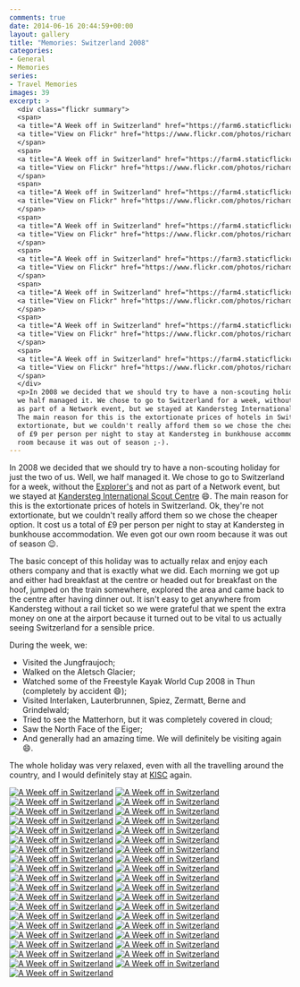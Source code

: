 ```yaml
---
comments: true
date: 2014-06-16 20:44:59+00:00
layout: gallery
title: "Memories: Switzerland 2008"
categories:
- General
- Memories
series: 
- Travel Memories
images: 39
excerpt: >
  <div class="flickr summary">
  <span>
  <a title="A Week off in Switzerland" href="https://farm6.staticflickr.com/5039/14109077599_45bee252dc_b.jpg" class="image cboxElement" rel="gallery5"><img src="https://farm6.staticflickr.com/5039/14109077599_45bee252dc_q.jpg" alt="A Week off in Switzerland"></a>
  <a title="View on Flickr" href="https://www.flickr.com/photos/richard-perry/14109077599/" class="flickrlink"> </a>
  </span>
  <span>
  <a title="A Week off in Switzerland" href="https://farm4.staticflickr.com/3720/14109081849_8c05776ef0_b.jpg" class="image cboxElement" rel="gallery5"><img src="https://farm4.staticflickr.com/3720/14109081849_8c05776ef0_q.jpg" alt="A Week off in Switzerland"></a>
  <a title="View on Flickr" href="https://www.flickr.com/photos/richard-perry/14109081849/" class="flickrlink"> </a>
  </span>
  <span>
  <a title="A Week off in Switzerland" href="https://farm4.staticflickr.com/3776/14292423541_0109fc02e7_b.jpg" class="image cboxElement" rel="gallery5"><img src="https://farm4.staticflickr.com/3776/14292423541_0109fc02e7_q.jpg" alt="A Week off in Switzerland"></a>
  <a title="View on Flickr" href="https://www.flickr.com/photos/richard-perry/14292423541/" class="flickrlink"> </a>
  </span>
  <span>
  <a title="A Week off in Switzerland" href="https://farm4.staticflickr.com/3754/14292426471_5531f8f75d_b.jpg" class="image cboxElement" rel="gallery5"><img src="https://farm4.staticflickr.com/3754/14292426471_5531f8f75d_q.jpg" alt="A Week off in Switzerland"></a>
  <a title="View on Flickr" href="https://www.flickr.com/photos/richard-perry/14292426471/" class="flickrlink"> </a>
  </span>
  <span>
  <a title="A Week off in Switzerland" href="https://farm3.staticflickr.com/2926/14109129828_e4a08c6191_b.jpg" class="image cboxElement" rel="gallery5"><img src="https://farm3.staticflickr.com/2926/14109129828_e4a08c6191_q.jpg" alt="A Week off in Switzerland"></a>
  <a title="View on Flickr" href="https://www.flickr.com/photos/richard-perry/14109129828/" class="flickrlink"> </a>
  </span>
  <span>
  <a title="A Week off in Switzerland" href="https://farm4.staticflickr.com/3717/14272647906_f2dc7e44fd_b.jpg" class="image cboxElement" rel="gallery5"><img src="https://farm4.staticflickr.com/3717/14272647906_f2dc7e44fd_q.jpg" alt="A Week off in Switzerland"></a>
  <a title="View on Flickr" href="https://www.flickr.com/photos/richard-perry/14272647906/" class="flickrlink"> </a>
  </span>
  <span>
  <a title="A Week off in Switzerland" href="https://farm4.staticflickr.com/3816/14295235614_88cee6a8a6_b.jpg" class="image cboxElement" rel="gallery5"><img src="https://farm4.staticflickr.com/3816/14295235614_88cee6a8a6_q.jpg" alt="A Week off in Switzerland"></a>
  <a title="View on Flickr" href="https://www.flickr.com/photos/richard-perry/14295235614/" class="flickrlink"> </a>
  </span>
  <span>
  <a title="A Week off in Switzerland" href="https://farm4.staticflickr.com/3688/14109150030_469fbef0a6_b.jpg" class="image cboxElement" rel="gallery5"><img src="https://farm4.staticflickr.com/3688/14109150030_469fbef0a6_q.jpg" alt="A Week off in Switzerland"></a>
  <a title="View on Flickr" href="https://www.flickr.com/photos/richard-perry/14109150030/" class="flickrlink"> </a>
  </span>
  </div>
  <p>In 2008 we decided that we should try to have a non-scouting holiday for just the two of us. Well,
  we half managed it. We chose to go to Switzerland for a week, without the Explorer's and not
  as part of a Network event, but we stayed at Kandersteg International Scout Centre :-).
  The main reason for this is the extortionate prices of hotels in Switzerland. Ok, they're not
  extortionate, but we couldn't really afford them so we chose the cheaper option. It cost us a total
  of £9 per person per night to stay at Kandersteg in bunkhouse accommodation. We even got our own
  room because it was out of season ;-).
---
```


In 2008 we decided that we should try to have a non-scouting holiday for just the two of us. Well,
we half managed it. We chose to go to Switzerland for a week, without the [Explorer's][fs] and not
as part of a Network event, but we stayed at [Kandersteg International Scout Centre][kisc] :smile:.
The main reason for this is the extortionate prices of hotels in Switzerland. Ok, they're not
extortionate, but we couldn't really afford them so we chose the cheaper option. It cost us a total
of £9 per person per night to stay at Kandersteg in bunkhouse accommodation. We even got our own
room because it was out of season :wink:.

The basic concept of this holiday was to actually relax and enjoy each others company and that is
exactly what we did. Each morning we got up and either had breakfast at the centre or headed out for
breakfast on the hoof, jumped on the train somewhere, explored the area and came back to the centre
after having dinner out. It isn't easy to get anywhere from Kandersteg without a rail ticket so we
were grateful that we spent the extra money on one at the airport because it turned out to be vital
to us actually seeing Switzerland for a sensible price.

During the week, we:

 - Visited the Jungfraujoch;
 - Walked on the Aletsch Glacier;
 - Watched some of the Freestyle Kayak World Cup 2008 in Thun (completely by accident :smile:);
 - Visited Interlaken, Lauterbrunnen, Spiez, Zermatt, Berne and Grindelwald;
 - Tried to see the Matterhorn, but it was completely covered in cloud;
 - Saw the North Face of the Eiger;
 - And generally had an amazing time. We will definitely be visiting again :smile:.

The whole holiday was very relaxed, even with all the travelling around the country, and I would 
definitely stay at [KISC][kisc] again. 

<div class="flickr gallery">
<span>
<a title="A Week off in Switzerland" href="https://farm6.staticflickr.com/5039/14109077599_45bee252dc_b.jpg" class="image cboxElement" rel="gallery0"><img src="https://farm6.staticflickr.com/5039/14109077599_45bee252dc_q.jpg" alt="A Week off in Switzerland"></a>
<a title="View on Flickr" href="https://www.flickr.com/photos/richard-perry/14109077599/" class="flickrlink"> </a>
</span>
<span>
<a title="A Week off in Switzerland" href="https://farm4.staticflickr.com/3720/14109081849_8c05776ef0_b.jpg" class="image cboxElement" rel="gallery0"><img src="https://farm4.staticflickr.com/3720/14109081849_8c05776ef0_q.jpg" alt="A Week off in Switzerland"></a>
<a title="View on Flickr" href="https://www.flickr.com/photos/richard-perry/14109081849/" class="flickrlink"> </a>
</span>
<span>
<a title="A Week off in Switzerland" href="https://farm4.staticflickr.com/3776/14292423541_0109fc02e7_b.jpg" class="image cboxElement" rel="gallery0"><img src="https://farm4.staticflickr.com/3776/14292423541_0109fc02e7_q.jpg" alt="A Week off in Switzerland"></a>
<a title="View on Flickr" href="https://www.flickr.com/photos/richard-perry/14292423541/" class="flickrlink"> </a>
</span>
<span>
<a title="A Week off in Switzerland" href="https://farm4.staticflickr.com/3754/14292426471_5531f8f75d_b.jpg" class="image cboxElement" rel="gallery0"><img src="https://farm4.staticflickr.com/3754/14292426471_5531f8f75d_q.jpg" alt="A Week off in Switzerland"></a>
<a title="View on Flickr" href="https://www.flickr.com/photos/richard-perry/14292426471/" class="flickrlink"> </a>
</span>
<span>
<a title="A Week off in Switzerland" href="https://farm3.staticflickr.com/2926/14109129828_e4a08c6191_b.jpg" class="image cboxElement" rel="gallery0"><img src="https://farm3.staticflickr.com/2926/14109129828_e4a08c6191_q.jpg" alt="A Week off in Switzerland"></a>
<a title="View on Flickr" href="https://www.flickr.com/photos/richard-perry/14109129828/" class="flickrlink"> </a>
</span>
<span>
<a title="A Week off in Switzerland" href="https://farm4.staticflickr.com/3717/14272647906_f2dc7e44fd_b.jpg" class="image cboxElement" rel="gallery0"><img src="https://farm4.staticflickr.com/3717/14272647906_f2dc7e44fd_q.jpg" alt="A Week off in Switzerland"></a>
<a title="View on Flickr" href="https://www.flickr.com/photos/richard-perry/14272647906/" class="flickrlink"> </a>
</span>
<span>
<a title="A Week off in Switzerland" href="https://farm4.staticflickr.com/3816/14295235614_88cee6a8a6_b.jpg" class="image cboxElement" rel="gallery0"><img src="https://farm4.staticflickr.com/3816/14295235614_88cee6a8a6_q.jpg" alt="A Week off in Switzerland"></a>
<a title="View on Flickr" href="https://www.flickr.com/photos/richard-perry/14295235614/" class="flickrlink"> </a>
</span>
<span>
<a title="A Week off in Switzerland" href="https://farm4.staticflickr.com/3688/14109150030_469fbef0a6_b.jpg" class="image cboxElement" rel="gallery0"><img src="https://farm4.staticflickr.com/3688/14109150030_469fbef0a6_q.jpg" alt="A Week off in Switzerland"></a>
<a title="View on Flickr" href="https://www.flickr.com/photos/richard-perry/14109150030/" class="flickrlink"> </a>
</span>
<span>
<a title="A Week off in Switzerland" href="https://farm3.staticflickr.com/2925/14315973123_fb2e20ea45_b.jpg" class="image cboxElement" rel="gallery0"><img src="https://farm3.staticflickr.com/2925/14315973123_fb2e20ea45_q.jpg" alt="A Week off in Switzerland"></a>
<a title="View on Flickr" href="https://www.flickr.com/photos/richard-perry/14315973123/" class="flickrlink"> </a>
</span>
<span>
<a title="A Week off in Switzerland" href="https://farm6.staticflickr.com/5565/14109246847_a039c944b0_b.jpg" class="image cboxElement" rel="gallery0"><img src="https://farm6.staticflickr.com/5565/14109246847_a039c944b0_q.jpg" alt="A Week off in Switzerland"></a>
<a title="View on Flickr" href="https://www.flickr.com/photos/richard-perry/14109246847/" class="flickrlink"> </a>
</span>
<span>
<a title="A Week off in Switzerland" href="https://farm3.staticflickr.com/2898/14109113749_c0d341ee63_b.jpg" class="image cboxElement" rel="gallery0"><img src="https://farm3.staticflickr.com/2898/14109113749_c0d341ee63_q.jpg" alt="A Week off in Switzerland"></a>
<a title="View on Flickr" href="https://www.flickr.com/photos/richard-perry/14109113749/" class="flickrlink"> </a>
</span>
<span>
<a title="A Week off in Switzerland" href="https://farm4.staticflickr.com/3753/14109117419_7074269b5c_b.jpg" class="image cboxElement" rel="gallery0"><img src="https://farm4.staticflickr.com/3753/14109117419_7074269b5c_q.jpg" alt="A Week off in Switzerland"></a>
<a title="View on Flickr" href="https://www.flickr.com/photos/richard-perry/14109117419/" class="flickrlink"> </a>
</span>
<span>
<a title="A Week off in Switzerland" href="https://farm4.staticflickr.com/3783/14315990443_651aec2b0f_b.jpg" class="image cboxElement" rel="gallery0"><img src="https://farm4.staticflickr.com/3783/14315990443_651aec2b0f_q.jpg" alt="A Week off in Switzerland"></a>
<a title="View on Flickr" href="https://www.flickr.com/photos/richard-perry/14315990443/" class="flickrlink"> </a>
</span>
<span>
<a title="A Week off in Switzerland" href="https://farm6.staticflickr.com/5495/14109264617_7738341227_b.jpg" class="image cboxElement" rel="gallery0"><img src="https://farm6.staticflickr.com/5495/14109264617_7738341227_q.jpg" alt="A Week off in Switzerland"></a>
<a title="View on Flickr" href="https://www.flickr.com/photos/richard-perry/14109264617/" class="flickrlink"> </a>
</span>
<span>
<a title="A Week off in Switzerland" href="https://farm3.staticflickr.com/2914/14295281694_1a4ce52e8e_b.jpg" class="image cboxElement" rel="gallery0"><img src="https://farm3.staticflickr.com/2914/14295281694_1a4ce52e8e_q.jpg" alt="A Week off in Switzerland"></a>
<a title="View on Flickr" href="https://www.flickr.com/photos/richard-perry/14295281694/" class="flickrlink"> </a>
</span>
<span>
<a title="A Week off in Switzerland" href="https://farm3.staticflickr.com/2910/14295839765_3fb2322bee_b.jpg" class="image cboxElement" rel="gallery0"><img src="https://farm3.staticflickr.com/2910/14295839765_3fb2322bee_q.jpg" alt="A Week off in Switzerland"></a>
<a title="View on Flickr" href="https://www.flickr.com/photos/richard-perry/14295839765/" class="flickrlink"> </a>
</span>
<span>
<a title="A Week off in Switzerland" href="https://farm3.staticflickr.com/2911/14292494711_6768b49f24_b.jpg" class="image cboxElement" rel="gallery0"><img src="https://farm3.staticflickr.com/2911/14292494711_6768b49f24_q.jpg" alt="A Week off in Switzerland"></a>
<a title="View on Flickr" href="https://www.flickr.com/photos/richard-perry/14292494711/" class="flickrlink"> </a>
</span>
<span>
<a title="A Week off in Switzerland" href="https://farm6.staticflickr.com/5196/14109197378_f5353b6beb_b.jpg" class="image cboxElement" rel="gallery0"><img src="https://farm6.staticflickr.com/5196/14109197378_f5353b6beb_q.jpg" alt="A Week off in Switzerland"></a>
<a title="View on Flickr" href="https://www.flickr.com/photos/richard-perry/14109197378/" class="flickrlink"> </a>
</span>
<span>
<a title="A Week off in Switzerland" href="https://farm6.staticflickr.com/5320/14272715616_a846e4e4a9_b.jpg" class="image cboxElement" rel="gallery0"><img src="https://farm6.staticflickr.com/5320/14272715616_a846e4e4a9_q.jpg" alt="A Week off in Switzerland"></a>
<a title="View on Flickr" href="https://www.flickr.com/photos/richard-perry/14272715616/" class="flickrlink"> </a>
</span>
<span>
<a title="A Week off in Switzerland" href="https://farm6.staticflickr.com/5115/14109205618_0d7f91248d_b.jpg" class="image cboxElement" rel="gallery0"><img src="https://farm6.staticflickr.com/5115/14109205618_0d7f91248d_q.jpg" alt="A Week off in Switzerland"></a>
<a title="View on Flickr" href="https://www.flickr.com/photos/richard-perry/14109205618/" class="flickrlink"> </a>
</span>
<span>
<a title="A Week off in Switzerland" href="https://farm3.staticflickr.com/2923/14293896282_22eae66330_b.jpg" class="image cboxElement" rel="gallery0"><img src="https://farm3.staticflickr.com/2923/14293896282_22eae66330_q.jpg" alt="A Week off in Switzerland"></a>
<a title="View on Flickr" href="https://www.flickr.com/photos/richard-perry/14293896282/" class="flickrlink"> </a>
</span>
<span>
<a title="A Week off in Switzerland" href="https://farm3.staticflickr.com/2915/14109217038_f6feb13b88_b.jpg" class="image cboxElement" rel="gallery0"><img src="https://farm3.staticflickr.com/2915/14109217038_f6feb13b88_q.jpg" alt="A Week off in Switzerland"></a>
<a title="View on Flickr" href="https://www.flickr.com/photos/richard-perry/14109217038/" class="flickrlink"> </a>
</span>
<span>
<a title="A Week off in Switzerland" href="https://farm6.staticflickr.com/5493/14109182619_ebe501a8f8_b.jpg" class="image cboxElement" rel="gallery0"><img src="https://farm6.staticflickr.com/5493/14109182619_ebe501a8f8_q.jpg" alt="A Week off in Switzerland"></a>
<a title="View on Flickr" href="https://www.flickr.com/photos/richard-perry/14109182619/" class="flickrlink"> </a>
</span>
<span>
<a title="A Week off in Switzerland" href="https://farm6.staticflickr.com/5489/14109185539_e4c0f7b67c_b.jpg" class="image cboxElement" rel="gallery0"><img src="https://farm6.staticflickr.com/5489/14109185539_e4c0f7b67c_q.jpg" alt="A Week off in Switzerland"></a>
<a title="View on Flickr" href="https://www.flickr.com/photos/richard-perry/14109185539/" class="flickrlink"> </a>
</span>
<span>
<a title="A Week off in Switzerland" href="https://farm6.staticflickr.com/5549/14316058623_f8acc05b84_b.jpg" class="image cboxElement" rel="gallery0"><img src="https://farm6.staticflickr.com/5549/14316058623_f8acc05b84_q.jpg" alt="A Week off in Switzerland"></a>
<a title="View on Flickr" href="https://www.flickr.com/photos/richard-perry/14316058623/" class="flickrlink"> </a>
</span>
<span>
<a title="A Week off in Switzerland" href="https://farm3.staticflickr.com/2923/14295333634_870a8b9645_b.jpg" class="image cboxElement" rel="gallery0"><img src="https://farm3.staticflickr.com/2923/14295333634_870a8b9645_q.jpg" alt="A Week off in Switzerland"></a>
<a title="View on Flickr" href="https://www.flickr.com/photos/richard-perry/14295333634/" class="flickrlink"> </a>
</span>
<span>
<a title="A Week off in Switzerland" href="https://farm4.staticflickr.com/3690/14293103321_fd7b19a927_b.jpg" class="image cboxElement" rel="gallery0"><img src="https://farm4.staticflickr.com/3690/14293103321_fd7b19a927_q.jpg" alt="A Week off in Switzerland"></a>
<a title="View on Flickr" href="https://www.flickr.com/photos/richard-perry/14293103321/" class="flickrlink"> </a>
</span>
<span>
<a title="A Week off in Switzerland" href="https://farm4.staticflickr.com/3705/14293106601_d9e7624512_b.jpg" class="image cboxElement" rel="gallery0"><img src="https://farm4.staticflickr.com/3705/14293106601_d9e7624512_q.jpg" alt="A Week off in Switzerland"></a>
<a title="View on Flickr" href="https://www.flickr.com/photos/richard-perry/14293106601/" class="flickrlink"> </a>
</span>
<span>
<a title="A Week off in Switzerland" href="https://farm4.staticflickr.com/3752/14109809160_6fb3f93bf8_b.jpg" class="image cboxElement" rel="gallery0"><img src="https://farm4.staticflickr.com/3752/14109809160_6fb3f93bf8_q.jpg" alt="A Week off in Switzerland"></a>
<a title="View on Flickr" href="https://www.flickr.com/photos/richard-perry/14109809160/" class="flickrlink"> </a>
</span>
<span>
<a title="A Week off in Switzerland" href="https://farm4.staticflickr.com/3814/14316634013_cfa671505e_b.jpg" class="image cboxElement" rel="gallery0"><img src="https://farm4.staticflickr.com/3814/14316634013_cfa671505e_q.jpg" alt="A Week off in Switzerland"></a>
<a title="View on Flickr" href="https://www.flickr.com/photos/richard-perry/14316634013/" class="flickrlink"> </a>
</span>
<span>
<a title="A Week off in Switzerland" href="https://farm4.staticflickr.com/3720/14294494802_3fda1c7c4d_b.jpg" class="image cboxElement" rel="gallery0"><img src="https://farm4.staticflickr.com/3720/14294494802_3fda1c7c4d_q.jpg" alt="A Week off in Switzerland"></a>
<a title="View on Flickr" href="https://www.flickr.com/photos/richard-perry/14294494802/" class="flickrlink"> </a>
</span>
<span>
<a title="A Week off in Switzerland" href="https://farm4.staticflickr.com/3693/14294499932_c8452790cb_b.jpg" class="image cboxElement" rel="gallery0"><img src="https://farm4.staticflickr.com/3693/14294499932_c8452790cb_q.jpg" alt="A Week off in Switzerland"></a>
<a title="View on Flickr" href="https://www.flickr.com/photos/richard-perry/14294499932/" class="flickrlink"> </a>
</span>
<span>
<a title="A Week off in Switzerland" href="https://farm4.staticflickr.com/3666/14109821208_3bda67c9bd_b.jpg" class="image cboxElement" rel="gallery0"><img src="https://farm4.staticflickr.com/3666/14109821208_3bda67c9bd_q.jpg" alt="A Week off in Switzerland"></a>
<a title="View on Flickr" href="https://www.flickr.com/photos/richard-perry/14109821208/" class="flickrlink"> </a>
</span>
<span>
<a title="A Week off in Switzerland" href="https://farm6.staticflickr.com/5152/14109926927_7f4c3c2275_b.jpg" class="image cboxElement" rel="gallery0"><img src="https://farm6.staticflickr.com/5152/14109926927_7f4c3c2275_q.jpg" alt="A Week off in Switzerland"></a>
<a title="View on Flickr" href="https://www.flickr.com/photos/richard-perry/14109926927/" class="flickrlink"> </a>
</span>
<span>
<a title="A Week off in Switzerland" href="https://farm4.staticflickr.com/3768/14294514672_53dc71f49e_b.jpg" class="image cboxElement" rel="gallery0"><img src="https://farm4.staticflickr.com/3768/14294514672_53dc71f49e_q.jpg" alt="A Week off in Switzerland"></a>
<a title="View on Flickr" href="https://www.flickr.com/photos/richard-perry/14294514672/" class="flickrlink"> </a>
</span>
<span>
<a title="A Week off in Switzerland" href="https://farm6.staticflickr.com/5565/14295932434_e9348b029b_b.jpg" class="image cboxElement" rel="gallery0"><img src="https://farm6.staticflickr.com/5565/14295932434_e9348b029b_q.jpg" alt="A Week off in Switzerland"></a>
<a title="View on Flickr" href="https://www.flickr.com/photos/richard-perry/14295932434/" class="flickrlink"> </a>
</span>
<span>
<a title="A Week off in Switzerland" href="https://farm4.staticflickr.com/3692/14295938254_f99c9371c9_b.jpg" class="image cboxElement" rel="gallery0"><img src="https://farm4.staticflickr.com/3692/14295938254_f99c9371c9_q.jpg" alt="A Week off in Switzerland"></a>
<a title="View on Flickr" href="https://www.flickr.com/photos/richard-perry/14295938254/" class="flickrlink"> </a>
</span>
<span>
<a title="A Week off in Switzerland" href="https://farm3.staticflickr.com/2933/14293155061_8dd34e0231_b.jpg" class="image cboxElement" rel="gallery0"><img src="https://farm3.staticflickr.com/2933/14293155061_8dd34e0231_q.jpg" alt="A Week off in Switzerland"></a>
<a title="View on Flickr" href="https://www.flickr.com/photos/richard-perry/14293155061/" class="flickrlink"> </a>
</span>
<span>
<a title="A Week off in Switzerland" href="https://farm4.staticflickr.com/3742/14109856250_9f587cf47b_b.jpg" class="image cboxElement" rel="gallery0"><img src="https://farm4.staticflickr.com/3742/14109856250_9f587cf47b_q.jpg" alt="A Week off in Switzerland"></a>
<a title="View on Flickr" href="https://www.flickr.com/photos/richard-perry/14109856250/" class="flickrlink"> </a>
</span>
</div>

[fs]: //freespiritesu.org.uk/ "FreeSpirit Explorer Scouts"
[kisc]: //www.kisc.ch/ "Kandersteg International Scout Centre"